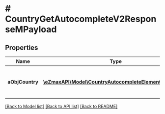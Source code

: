 # # CountryGetAutocompleteV2ResponseMPayload

## Properties

Name | Type | Description | Notes
------------ | ------------- | ------------- | -------------
**aObjCountry** | [**\eZmaxAPI\Model\CountryAutocompleteElementResponse[]**](CountryAutocompleteElementResponse.md) | An array of Country autocomplete element response. |

[[Back to Model list]](../../README.md#models) [[Back to API list]](../../README.md#endpoints) [[Back to README]](../../README.md)
